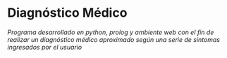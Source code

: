 # Diagnóstico Médico
_Programa desarrollado en python, prolog y ambiente web con el fin de realizar un diagnóstico médico aproximado según una serie de sintomas ingresados por el usuario_
